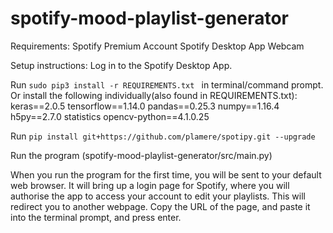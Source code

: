 # spotify-mood-playlist-generator

Requirements:
Spotify Premium Account
Spotify Desktop App
Webcam



Setup instructions:
Log in to the Spotify Desktop App.

Run  ```sudo pip3 install -r REQUIREMENTS.txt ``` in terminal/command prompt.
Or install the following individually(also found in REQUIREMENTS.txt):
keras==2.0.5
tensorflow==1.14.0
pandas==0.25.3
numpy==1.16.4
h5py==2.7.0
statistics
opencv-python==4.1.0.25

Run ```pip install git+https://github.com/plamere/spotipy.git --upgrade```

Run the program (spotify-mood-playlist-generator/src/main.py)

When you run the program for the first time, you will be sent to your default web browser. 
It will bring up a login page for Spotify, where you will authorise the app to access your account to edit your playlists. 
This will redirect you to another webpage. Copy the URL of the page, and paste it into the terminal prompt, and press enter. 
